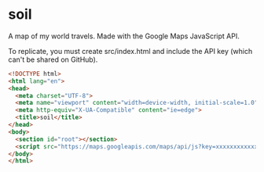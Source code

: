 # soil
A map of my world travels. Made with the Google Maps JavaScript API.

To replicate, you must create src/index.html and include the API key (which can't be shared on GitHub).

```html
<!DOCTYPE html>
<html lang="en">
<head>
  <meta charset="UTF-8">
  <meta name="viewport" content="width=device-width, initial-scale=1.0">
  <meta http-equiv="X-UA-Compatible" content="ie=edge">
  <title>soil</title>
</head>
<body>
  <section id="root"></section>
  <script src="https://maps.googleapis.com/maps/api/js?key=xxxxxxxxxxxx"></script>
</body>
</html>
```
